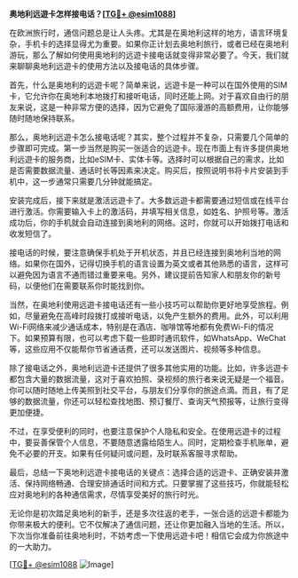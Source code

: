 **奥地利远遊卡怎样接电话？[[TG💪+ @esim1088](https://t.me/s/esim1088)]**

在欧洲旅行时，通信问题总是让人头疼。尤其是在奥地利这样的地方，语言环境复杂，手机卡的选择显得尤为重要。如果你正计划去奥地利旅行，或者已经在奥地利游玩，那么了解如何使用奥地利的远遊卡接电话就变得非常必要了。今天，我们就来聊聊奥地利远遊卡的使用方法以及接电话的具体步骤。

首先，什么是奥地利的远遊卡呢？简单来说，远遊卡是一种可以在国外使用的SIM卡，它允许你在奥地利本地拨打和接听电话，同时还能上网。对于喜欢自由行的朋友来说，这是一种非常方便的选择，因为它避免了国际漫游的高额费用，让你能够随时随地保持联系。

那么，奥地利远遊卡怎么接电话呢？其实，整个过程并不复杂，只需要几个简单的步骤即可完成。第一步当然是购买一张适合的远遊卡。现在市面上有许多提供奥地利远遊卡的服务商，比如eSIM卡、实体卡等。选择时可以根据自己的需求，比如是否需要数据流量、通话时长等因素来决定。购买后，按照说明书将卡片安装到手机中，这一步通常只需要几分钟就能搞定。

安装完成后，接下来就是激活远遊卡了。大多数远遊卡都需要通过短信或在线平台进行激活。你需要输入卡上的激活码，并填写相关信息，如姓名、护照号等。激活成功后，你的手机就会自动连接到奥地利的网络。这时，你就可以开始拨打电话和收发短信了。

接电话的时候，要注意确保手机处于开机状态，并且已经连接到奥地利当地的网络。如果你在国外，记得切换手机的语言设置为英文或者其他熟悉的语言，这样可以避免因为语言不通而错过重要来电。另外，建议提前告知家人和朋友你的新号码，以便他们在需要联系你时能找到你。

当然，在奥地利使用远遊卡接电话还有一些小技巧可以帮助你更好地享受旅程。例如，尽量避免在高峰时段拨打或接听电话，以免产生额外的费用。此外，可以利用Wi-Fi网络来减少通话成本，特别是在酒店、咖啡馆等地都有免费Wi-Fi的情况下。如果预算有限，也可以考虑下载一些即时通讯软件，如WhatsApp、WeChat等，这些应用不仅能帮你节省通话费，还可以发送图片、视频等多种信息。

除了接电话之外，奥地利远遊卡还提供了很多其他实用的功能。比如，许多远遊卡都包含大量的数据流量，这对于喜欢拍照、录视频的旅行者来说无疑是一个福音。你可以随时随地上传美照到社交平台，与朋友们分享你的旅途点滴。而且，有了足够的数据流量，你还可以轻松查找地图、预订餐厅、查询天气预报等，让旅行变得更加便捷。

不过，在享受便利的同时，也要注意保护个人隐私和安全。在使用远遊卡的过程中，要妥善保管个人信息，不要随意透露给陌生人。同时，定期检查手机账单，避免不必要的开支。如果有任何疑问或问题，及时联系客服寻求帮助。

最后，总结一下奥地利远遊卡接电话的关键点：选择合适的远遊卡、正确安装并激活、保持网络畅通、合理安排通话时间和方式。只要掌握了这些技巧，你就能轻松应对奥地利的各种通信需求，尽情享受美好的旅行时光。

无论你是初次踏足奥地利的新手，还是多次往返的老手，一张合适的远遊卡都能为你带来极大的便利。它不仅解决了通信问题，还让你更加融入当地的生活。所以，下次当你准备前往奥地利时，不妨考虑一下使用远遊卡吧！相信它会成为你旅途中的一大助力。

[[TG💪+ @esim1088](https://t.me/s/esim1088) ![Image](https://i.postimg.cc/4NQfJmqS/Snipaste-2025-05-13-00-14-12.png)]